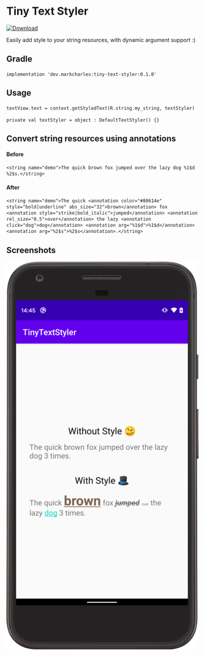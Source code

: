 # Tiny Text Styler
[ ![Download](https://api.bintray.com/packages/veritas1/Android/tiny-text-styler/images/download.svg) ](https://bintray.com/veritas1/Android/tiny-text-styler/_latestVersion)

Easily add style to your string resources, with dynamic argument support :)

## Gradle
`implementation 'dev.markcharles:tiny-text-styler:0.1.0'`

## Usage
`textView.text = context.getStyledText(R.string.my_string, textStyler)`

`private val textStyler = object : DefaultTextStyler() {}`

## Convert string resources using annotations
#### Before
```
<string name="demo">The quick brown fox jumped over the lazy dog %1$d %2$s.</string>
```

#### After
```
<string name="demo">The quick <annotation color="#80614e" style="bold|underline" abs_size="32">brown</annotation> fox <annotation style="strike|bold_italic">jumped</annotation> <annotation rel_size="0.5">over</annotation> the lazy <annotation click="dog">dog</annotation> <annotation arg="%1$d">%1$d</annotation> <annotation arg="%2$s">%2$s</annotation>.</string>
```

## Screenshots
![alt text](images/screenshot.png)
